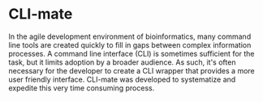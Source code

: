CLI-mate
========

In the agile development environment of bioinformatics, many command line tools are created quickly to fill in gaps
between complex information processes. A command line interface (CLI) is sometimes sufficient for the task, but it
limits adoption by a broader audience. As such, it's often necessary for the developer to create a CLI wrapper that
provides a more user friendly interface. CLI-mate was developed to systematize and expedite this very time consuming
process.